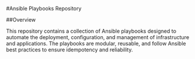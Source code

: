 #Ansible Playbooks Repository

##Overview

This repository contains a collection of Ansible playbooks designed to automate the deployment, configuration, and management of infrastructure and applications. The playbooks are modular, reusable, and follow Ansible best practices to ensure idempotency and reliability.
